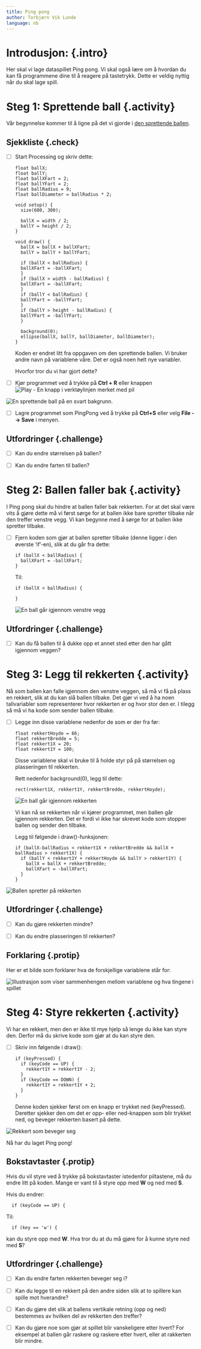 ```yaml
---
title: Ping pong
author: Torbjørn Vik Lunde
language: nb
---
```



# Introdusjon: {.intro}

Her skal vi lage dataspillet Ping pong. Vi skal også lære om å hvordan du kan få
programmene dine til å reagere på tastetrykk. Dette er veldig nyttig når du skal
lage spill.


# Steg 1: Sprettende ball {.activity}

Vår begynnelse kommer til å ligne på det vi gjorde i [den sprettende
ballen](../sprettende_ball/sprettende_ball.html).

## Sjekkliste {.check}

- [ ] Start Processing og skriv dette:

  ```processing
  float ballX;
  float ballY;
  float ballXFart = 2;
  float ballYFart = 2;
  float ballRadius = 9;
  float ballDiameter = ballRadius * 2;

  void setup() {
    size(600, 300);

    ballX = width / 2;
    ballY = height / 2;
  }

  void draw() {
    ballX = ballX + ballXFart;
    ballY = ballY + ballYFart;

    if (ballX < ballRadius) {
    ballXFart = -ballXFart;
    }
    if (ballX > width - ballRadius) {
    ballXFart = -ballXFart;
    }
    if (ballY < ballRadius) {
    ballYFart = -ballYFart;
    }
    if (ballY > height - ballRadius) {
    ballYFart = -ballYFart;
    }

    background(0);
    ellipse(ballX, ballY, ballDiameter, ballDiameter);
  }
  ```

  Koden er endret litt fra oppgaven om den sprettende ballen. Vi bruker andre
  navn på variablene våre. Det er også noen helt nye variabler.

  Hvorfor tror du vi har gjort dette?

- [ ] Kjør programmet ved å trykke på **Ctrl + R** eller knappen ![Play - En
  knapp i verktøylinjen merket med pil](../play.png "Play - En knapp i
  verktøylinjen merket med pil")

![En sprettende ball på en svart bakgrunn.](sprettendeBall.gif "En sprettende
ball på en svart bakgrunn.")

- [ ] Lagre programmet som PingPong ved å trykke på **Ctrl+S** eller velg **File
  --> Save** i menyen.

## Utfordringer {.challenge}

- [ ] Kan du endre størrelsen på ballen?

- [ ] Kan du endre farten til ballen?


# Steg 2: Ballen faller bak {.activity}

I Ping pong skal du hindre at ballen faller bak rekkerten. For at det skal være
vits å gjøre dette må vi først sørge for at ballen ikke bare spretter tilbake
når den treffer venstre vegg. Vi kan begynne med å sørge for at ballen ikke
spretter tilbake.

- [ ] Fjern koden som gjør at ballen spretter tilbake (denne ligger i den
  øverste ‘if’-en), slik at du går fra dette:

  ```processing
  if (ballX < ballRadius) {
    ballXFart = -ballXFart;
  }
  ```

  Til:

  ```processing
  if (ballX < ballRadius) {

  }
  ```

  ![En ball går igjennom venstre vegg](gjennommaal.gif "En ball går igjennom venstre vegg")

## Utfordringer {.challenge}

- [ ] Kan du få ballen til å dukke opp et annet sted etter den har gått igjennom
  veggen?


# Steg 3: Legg til rekkerten {.activity}

Nå som ballen kan falle igjennom den venstre veggen, så må vi få på plass en
rekkert, slik at du kan slå ballen tilbake. Det gjør vi ved å ha noen
tallvariabler som representerer hvor rekkerten er og hvor stor den er. I tilegg
så må vi ha kode som sender ballen tilbake.

- [ ] Legge inn disse variablene nedenfor de som er der fra før:

  ```processing
  float rekkertHoyde = 66;
  float rekkertBredde = 5;
  float rekkert1X = 20;
  float rekkert1Y = 100;
  ```

  Disse variablene skal vi bruke til å holde styr på på størrelsen og
  plasseringen til rekkerten.

  Rett nedenfor background(0), legg til dette:

  ```processing
  rect(rekkert1X, rekkert1Y, rekkertBredde, rekkertHoyde);
  ```

  ![En ball går igjennom rekkerten](ballGjennomRekkert.gif "En ball går igjennom
  rekkerten")

  Vi kan nå se rekkerten når vi kjører programmet, men ballen går igjennom
  rekkerten. Det er fordi vi ikke har skrevet kode som stopper ballen og sender
  den tilbake.

  Legg til følgende i draw()-funksjonen:

  ```processing
  if (ballX-ballRadius < rekkert1X + rekkertBredde && ballX + ballRadius > rekkert1X) {
    if (ballY < rekkert1Y + rekkertHoyde && ballY > rekkert1Y) {
      ballX = ballX + rekkertBredde;
      ballXFart = -ballXFart;
    }
  }
  ```

![Ballen spretter på rekkerten](spretterPaRekkert.gif "Ballen spretter på
rekkerten")

## Utfordringer {.challenge}

- [ ] Kan du gjøre rekkerten mindre?

- [ ] Kan du endre plasseringen til rekkerten?

## Forklaring {.protip}

Her er et bilde som forklarer hva de forskjellige variablene står for:

![Illustrasjon som viser sammenhengen mellom variablene og hva tingene i
spillet](illustrasjon.png "Illustrasjon som viser sammenhengen mellom variablene
og hva tingene i spillet")


# Steg 4: Styre rekkerten {.activity}

Vi har en rekkert, men den er ikke til mye hjelp så lenge du ikke kan styre den.
Derfor må du skrive kode som gjør at du kan styre den.

- [ ] Skriv inn følgende i draw():

  ```processing
  if (keyPressed) {
    if (keyCode == UP) {
      rekkert1Y = rekkert1Y - 2;
    }
    if (keyCode == DOWN) {
      rekkert1Y = rekkert1Y + 2;
    }
  }
  ```

  Denne koden sjekker først om en knapp er trykket ned (keyPressed). Deretter
  sjekker den om det er opp- eller ned-knappen som blir trykket ned, og beveger
  rekkerten basert på dette.

![Rekkert som beveger seg](bevegeligRekkert.gif "Rekkert som beveger seg")

Nå har du laget Ping pong!

## Bokstavtaster {.protip}

Hvis du vil styre ved å trykke på bokstavtaster istedenfor piltastene, må du
endre litt på koden. Mange er vant til å styre opp med **W** og ned med **S**.

Hvis du endrer:

```processing
  if (keyCode == UP) {
```

Til:

```processing
  if (key == 'w') {
```

kan du styre opp med **W**. Hva tror du at du må gjøre for å kunne styre ned med
**S**?

## Utfordringer {.challenge}

- [ ] Kan du endre farten rekkerten beveger seg i?

- [ ] Kan du legge til en rekkert på den andre siden slik at to spillere kan
  spille mot hverandre?

- [ ] Kan du gjøre det slik at ballens vertikale retning (opp og ned) bestemmes
  av hvilken del av rekkerten den treffer?

- [ ] Kan du gjøre noe som gjør at spillet blir vanskeligere etter hvert? For
  eksempel at ballen går raskere og raskere etter hvert, eller at rakkerten blir
  mindre.
